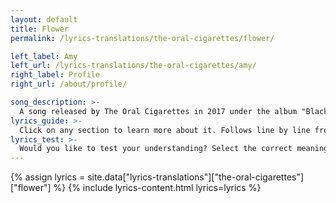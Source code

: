 ```yaml
---
layout: default
title: Flower
permalink: /lyrics-translations/the-oral-cigarettes/flower/

left_label: Amy
left_url: /lyrics-translations/the-oral-cigarettes/amy/
right_label: Profile
right_url: /about/profile/

song_description: >-
  A song released by The Oral Cigarettes in 2017 under the album "Black Memory".
lyrics_guide: >-
  Click on any section to learn more about it. Follows line by line from <a href="https://open.spotify.com/track/1PubxlFeesWDghC3B9I280?si=dfdd361e391e4041" target="_blank"> Spotify</a>.
lyrics_test: >-
  Would you like to test your understanding? Select the correct meaning of the highlighted word!
---
```


<!-- !PAGE CONTENT! -->
{% assign lyrics = site.data["lyrics-translations"]["the-oral-cigarettes"]["flower"] %}
{% include lyrics-content.html lyrics=lyrics %}